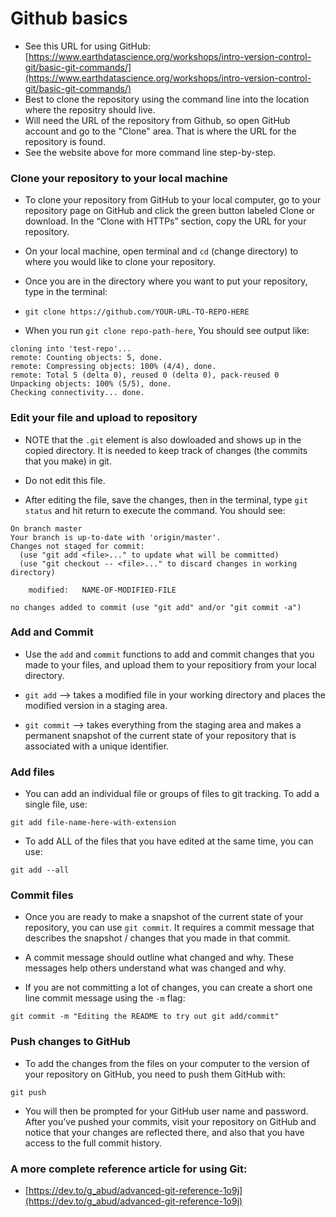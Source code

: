 # Github basics

- See this URL for using GitHub:
  [https://www.earthdatascience.org/workshops/intro-version-control-git/basic-git-commands/](https://www.earthdatascience.org/workshops/intro-version-control-git/basic-git-commands/)
- Best to clone the repository using the command line into the location where the repositry should live.
- Will need the URL of the repository from Github, so open GitHub account and go to the "Clone" area. That is where the URL for the repository is found.
- See the website above for more command line step-by-step.

### Clone your repository to your local machine

- To clone your repository from GitHub to your local computer, go to your repository page on GitHub and click the green button labeled Clone or download. In the “Clone with HTTPs” section, copy the URL for your repository.

- On your local machine, open terminal and `cd` (change directory) to where you would like to clone your repository.

- Once you are in the directory where you want to put your repository, type in the terminal:

- `git clone https://github.com/YOUR-URL-TO-REPO-HERE`

- When you run `git clone repo-path-here`, You should see output like:

```
cloning into 'test-repo'...
remote: Counting objects: 5, done.
remote: Compressing objects: 100% (4/4), done.
remote: Total 5 (delta 0), reused 0 (delta 0), pack-reused 0
Unpacking objects: 100% (5/5), done.
Checking connectivity... done.
```

### Edit your file and upload to repository

- NOTE that the `.git` element is also dowloaded and shows up in the copied directory. It is needed to keep track of changes (the commits that you make) in git.
- Do not edit this file.

- After editing the file, save the changes, then in the terminal, type `git status` and hit return to execute the command. You should see:

```
On branch master
Your branch is up-to-date with 'origin/master'.
Changes not staged for commit:
  (use "git add <file>..." to update what will be committed)
  (use "git checkout -- <file>..." to discard changes in working directory)

	modified:   NAME-OF-MODIFIED-FILE

no changes added to commit (use "git add" and/or "git commit -a")
```

### Add and Commit

- Use the `add` and `commit` functions to add and commit changes that you made to your files, and upload them to your repositiory from your local directory.

- `git add` --> takes a modified file in your working directory and places the modified version in a staging area.

- `git commit` --> takes everything from the staging area and makes a permanent snapshot of the current state of your repository that is associated with a unique identifier.

### Add files

- You can add an individual file or groups of files to git tracking. To add a single file, use:

```
git add file-name-here-with-extension
```

- To add ALL of the files that you have edited at the same time, you can use:

```
git add --all
```

### Commit files

- Once you are ready to make a snapshot of the current state of your repository, you can use `git commit`. It requires a commit message that describes the snapshot / changes that you made in that commit.

- A commit message should outline what changed and why. These messages help others understand what was changed and why.

- If you are not committing a lot of changes, you can create a short one line commit message using the `-m` flag:

```
git commit -m "Editing the README to try out git add/commit"
```

### Push changes to GitHub

- To add the changes from the files on your computer to the version of your repository on GitHub, you need to push them GitHub with:

```
git push
```

- You will then be prompted for your GitHub user name and password. After you’ve pushed your commits, visit your repository on GitHub and notice that your changes are reflected there, and also that you have access to the full commit history.


### A more complete reference article for using Git:

- [https://dev.to/g_abud/advanced-git-reference-1o9j](https://dev.to/g_abud/advanced-git-reference-1o9j)